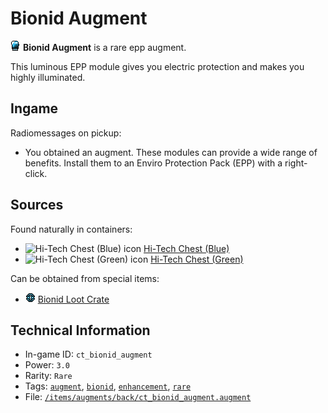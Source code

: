 # Bionid Augment

<img src="https://raw.githubusercontent.com/Ceterai/Enternia/main/items/augments/back/ct_bionid_augment.png" alt="Bionid Augment icon" loading="lazy" height="16px" width="auto" /> **Bionid Augment** is a rare epp augment.

This luminous EPP module gives you electric protection and makes you highly illuminated.

## Ingame

Radiomessages on pickup:

- You obtained an augment. These modules can provide a wide range of benefits. Install them to an Enviro Protection Pack (EPP) with a right-click.

## Sources

Found naturally in containers:

- <img src="https://starbounder.org/mediawiki/images/9/9f/Hi-Tech_Chest_%28Blue%29.png" alt="Hi-Tech Chest (Blue) icon" loading="lazy" height="9px" width="12px" /> [Hi-Tech Chest (Blue)](https://starbounder.org/Hi-Tech_Chest_(Blue))
- <img src="https://starbounder.org/mediawiki/images/8/88/Hi-Tech_Chest_%28Green%29.png" alt="Hi-Tech Chest (Green) icon" loading="lazy" height="9px" width="12px" /> [Hi-Tech Chest (Green)](https://starbounder.org/Hi-Tech_Chest_(Green))

Can be obtained from special items:

- <img src="https://raw.githubusercontent.com/Ceterai/Enternia/main/items/active/alta/loot/biome/ct_bionid_loot.png" alt="Bionid Loot Crate icon" loading="lazy" height="16px" width="auto" /> [Bionid Loot Crate](https://ceterai.github.io/MyEnternia/Wiki/BionidLootCrate)

## Technical Information

- In-game ID: `ct_bionid_augment`
- Power: `3.0`
- Rarity: `Rare`
- Tags: [`augment`](https://ceterai.github.io/MyEnternia/Wiki/Tags/Augment), [`bionid`](https://ceterai.github.io/MyEnternia/Wiki/Tags/Bionid), [`enhancement`](https://ceterai.github.io/MyEnternia/Wiki/Tags/Enhancement), [`rare`](https://ceterai.github.io/MyEnternia/Wiki/Tags/Rare)
- File: [`/items/augments/back/ct_bionid_augment.augment`](https://github.com/Ceterai/Enternia/blob/main/items/augments/back/ct_bionid_augment.augment)
